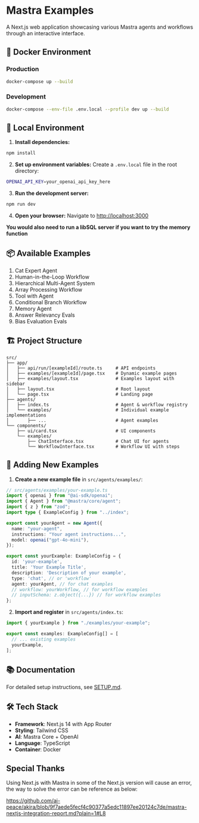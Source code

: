 # Mastra Examples

A Next.js web application showcasing various Mastra agents and workflows through an interactive interface.

## 🐳 Docker Environment

### Production
```bash
docker-compose up --build
```

### Development
```bash
docker-compose --env-file .env.local --profile dev up --build
```

## 🚀 Local Environment

1. **Install dependencies:**
```bash
npm install
```

2. **Set up environment variables:**
Create a `.env.local` file in the root directory:
```bash
OPENAI_API_KEY=your_openai_api_key_here
```

3. **Run the development server:**
```bash
npm run dev
```

4. **Open your browser:**
Navigate to [http://localhost:3000](http://localhost:3000)

**You would also need to run a libSQL server if you want to try the memory function**

## 📦 Available Examples

1. Cat Expert Agent
2. Human-in-the-Loop Workflow  
3. Hierarchical Multi-Agent System
4. Array Processing Workflow
5. Tool with Agent
6. Conditional Branch Workflow
7. Memory Agent
8. Answer Relevancy Evals
9. Bias Evaluation Evals

## 🏗️ Project Structure

```
src/
├── app/
│   ├── api/run/[exampleId]/route.ts     # API endpoints
│   ├── examples/[exampleId]/page.tsx    # Dynamic example pages
│   ├── examples/layout.tsx              # Examples layout with sidebar
│   ├── layout.tsx                       # Root layout
│   └── page.tsx                         # Landing page
├── agents/
│   ├── index.ts                         # Agent & workflow registry
│   └── examples/                        # Individual example implementations
│       ├── ...                          # Agent examples
└── components/
    ├── ui/card.tsx                      # UI components
    └── examples/
        ├── ChatInterface.tsx            # Chat UI for agents
        └── WorkflowInterface.tsx        # Workflow UI with steps
```

## 🔧 Adding New Examples

1. **Create a new example file** in `src/agents/examples/`:

```typescript
// src/agents/examples/your-example.ts
import { openai } from "@ai-sdk/openai";
import { Agent } from "@mastra/core/agent";
import { z } from "zod";
import type { ExampleConfig } from "../index";

export const yourAgent = new Agent({
  name: "your-agent",
  instructions: "Your agent instructions...",
  model: openai("gpt-4o-mini"),
});

export const yourExample: ExampleConfig = {
  id: 'your-example',
  title: 'Your Example Title',
  description: 'Description of your example',
  type: 'chat', // or 'workflow'
  agent: yourAgent, // for chat examples
  // workflow: yourWorkflow, // for workflow examples
  // inputSchema: z.object({...}) // for workflow examples
};
```

2. **Import and register** in `src/agents/index.ts`:

```typescript
import { yourExample } from "./examples/your-example";

export const examples: ExampleConfig[] = [
  // ... existing examples
  yourExample,
];
```

## 📚 Documentation

For detailed setup instructions, see [SETUP.md](./SETUP.md).

## 🛠️ Tech Stack

- **Framework**: Next.js 14 with App Router
- **Styling**: Tailwind CSS
- **AI**: Mastra Core + OpenAI
- **Language**: TypeScript
- **Container**: Docker


## Special Thanks

Using Next.js with Mastra in some of the Next.js version will cause an error, the way to solve the error can be reference as below:

https://github.com/ai-peace/akira/blob/9f7aede5fecf4c90377a5edc11897ee20124c7de/mastra-nextjs-integration-report.md?plain=1#L8
